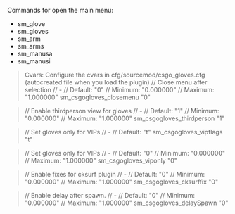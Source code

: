 Commands for open the main menu:
- sm_glove
- sm_gloves
- sm_arm
- sm_arms
- sm_manusa
- sm_manusi

> Cvars:
Configure the cvars in cfg/sourcemod/csgo_gloves.cfg (autocreated file when you load the plugin)
// Close menu after selection
// -
// Default: "0"
// Minimum: "0.000000"
// Maximum: "1.000000"
sm_csgogloves_closemenu "0"

> // Enable thirdperson view for gloves
// -
// Default: "1"
// Minimum: "0.000000"
// Maximum: "1.000000"
sm_csgogloves_thirdperson "1"

> // Set gloves only for VIPs
// -
// Default: "t"
sm_csgogloves_vipflags "t"

> // Set gloves only for VIPs
// -
// Default: "0"
// Minimum: "0.000000"
// Maximum: "1.000000"
sm_csgogloves_viponly "0"

> // Enable fixes for cksurf plugin
// -
// Default: "0"
// Minimum: "0.000000"
// Maximum: "1.000000"
sm_csgogloves_cksurffix "0"

> // Enable delay after spawn.
// -
// Default: "0"
// Minimum: "0.000000"
// Maximum: "1.000000"
sm_csgogloves_delaySpawn "0"
